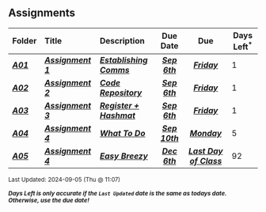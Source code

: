 ## Assignments

| Folder | Title | Description | Due Date | Due | Days Left<sup>*</sup> |
|:------|:------|:------|:-----:|:-----:|-----|
| ***<a href="https://github.com/rugbyprof/4883-Programming_Techniques/tree/master/Assignments/A01">A01</a>*** | ***<a href="https://github.com/rugbyprof/4883-Programming_Techniques/tree/master/Assignments/A01"> Assignment 1 </a>*** | ***<a href="https://github.com/rugbyprof/4883-Programming_Techniques/tree/master/Assignments/A01"> Establishing Comms</a>*** | ***<a href="https://github.com/rugbyprof/4883-Programming_Techniques/tree/master/Assignments/A01">Sep 6th</a>*** | ***<a href="https://github.com/rugbyprof/4883-Programming_Techniques/tree/master/Assignments/A01">Friday</a>*** | 1 |
| ***<a href="https://github.com/rugbyprof/4883-Programming_Techniques/tree/master/Assignments/A02">A02</a>*** | ***<a href="https://github.com/rugbyprof/4883-Programming_Techniques/tree/master/Assignments/A02"> Assignment 2 </a>*** | ***<a href="https://github.com/rugbyprof/4883-Programming_Techniques/tree/master/Assignments/A02"> Code Repository</a>*** | ***<a href="https://github.com/rugbyprof/4883-Programming_Techniques/tree/master/Assignments/A02">Sep 6th</a>*** | ***<a href="https://github.com/rugbyprof/4883-Programming_Techniques/tree/master/Assignments/A02">Friday</a>*** | 1 |
| ***<a href="https://github.com/rugbyprof/4883-Programming_Techniques/tree/master/Assignments/A03">A03</a>*** | ***<a href="https://github.com/rugbyprof/4883-Programming_Techniques/tree/master/Assignments/A03"> Assignment 3 </a>*** | ***<a href="https://github.com/rugbyprof/4883-Programming_Techniques/tree/master/Assignments/A03"> Register + Hashmat</a>*** | ***<a href="https://github.com/rugbyprof/4883-Programming_Techniques/tree/master/Assignments/A03">Sep 6th</a>*** | ***<a href="https://github.com/rugbyprof/4883-Programming_Techniques/tree/master/Assignments/A03">Friday</a>*** | 1 |
| ***<a href="https://github.com/rugbyprof/4883-Programming_Techniques/tree/master/Assignments/A04">A04</a>*** | ***<a href="https://github.com/rugbyprof/4883-Programming_Techniques/tree/master/Assignments/A04"> Assignment 4 </a>*** | ***<a href="https://github.com/rugbyprof/4883-Programming_Techniques/tree/master/Assignments/A04"> What To Do</a>*** | ***<a href="https://github.com/rugbyprof/4883-Programming_Techniques/tree/master/Assignments/A04">Sep 10th</a>*** | ***<a href="https://github.com/rugbyprof/4883-Programming_Techniques/tree/master/Assignments/A04">Monday</a>*** | 5 |
| ***<a href="https://github.com/rugbyprof/4883-Programming_Techniques/tree/master/Assignments/A05">A05</a>*** | ***<a href="https://github.com/rugbyprof/4883-Programming_Techniques/tree/master/Assignments/A05"> Assignment 4 </a>*** | ***<a href="https://github.com/rugbyprof/4883-Programming_Techniques/tree/master/Assignments/A05"> Easy Breezy</a>*** | ***<a href="https://github.com/rugbyprof/4883-Programming_Techniques/tree/master/Assignments/A05">Dec 6th</a>*** | ***<a href="https://github.com/rugbyprof/4883-Programming_Techniques/tree/master/Assignments/A05">Last Day of Class</a>*** | 92 |

<sup>Last Updated: 2024-09-05 (Thu @ 11:07)</sup> 

<sup>***Days Left is only accurate if the `Last Updated` date is the same as todays date. Otherwise, use the due date!***</sup> 